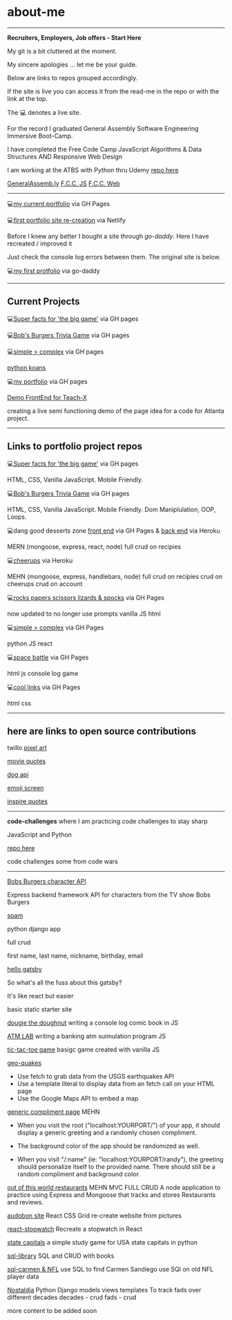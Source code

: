 # about-me

******

__Recruiters, Employers, Job offers _-_ Start Here__

My git is a bit cluttered at the moment.

My sincere apologies ... let me be your guide.

Below are links to repos grouped accordingly.

If the site is live you can access it from the read-me in the repo or with the link at the top.

The 💻 denotes a live site.

For the record I graduated General Assembly Software Engineering Immersive Boot-Camp.

I have completed the Free Code Camp JavaScript Algorithms & Data Structures AND Responsive Web Design

I am working at the ATBS with Python thru Udemy [repo here](https://github.com/BrianLoveGa/atbs-python)

[GeneralAssemb.ly](https://profiles.generalassemb.ly/profiles/brian-loveless) [F.C.C. JS](https://www.freecodecamp.org/certification/fcc834d7277-a991-4083-bda5-6372b69a9f1e/javascript-algorithms-and-data-structures) [F.C.C. Web](https://www.freecodecamp.org/certification/fcc834d7277-a991-4083-bda5-6372b69a9f1e/responsive-web-design)

******

💻[my current portfolio](https://brianlovega.github.io/portfolio-improvements/) via GH Pages

💻[first portfolio site re-creation](https://brianloveless-copy.netlify.com/) via Netlify

Before I knew any better I bought a site through _go-daddy_. Here I have recreated / improved it

Just check the console log errors between them. The original site is below.

💻[my first protfolio](www.brianloveless.com) via go-daddy

******

## Current Projects

💻[Super facts for 'the big game'](https://brianlovega.github.io/super-fun-facts/) via GH pages

💻[Bob's Burgers Trivia Game](https://brianlovega.github.io//bobs_burgers_trivia/) via GH pages

💻[simple > complex](brianlovega.github.io/proj4-simple-over-complex) via GH pages

[python koans](https://github.com/BrianLoveGa/python_koans)

💻[my portfolio](https://github.com/BrianLoveGa/portfolio-improvements) via GH pages

[Demo FrontEnd for Teach-X](https://github.com/BrianLoveGa/TEACH-X_frontend_demo)

creating a live semi functioning demo of the page idea for a code for Atlanta project.

******

## Links to portfolio project repos

💻[Super facts for 'the big game'](https://github.com/BrianLoveGa/super-fun-facts) via GH pages

HTML, CSS, Vanilla JavaScript. Mobile Friendly.

💻[Bob's Burgers Trivia Game](https://github.com/BrianLoveGa/bobs_burgers_trivia/) via GH pages

HTML, CSS, Vanilla JavaScript. Mobile Friendly. Dom Maniplulation, OOP, Loops.

💻dang good desserts zone [front end](https://github.com/esin87/ga-seir-project3-frontend) via GH Pages & [back end](https://github.com/esin87/ga-seir-project3) via Heroku

MERN (mongoose, express, react, node)
full crud on recipies

💻[cheerups](https://github.com/BrianLoveGa/project-2-cheerupApp) via Heroku

MEHN (mongoose, express, handlebars, node)
full crud on recipies
crud on cheerups
crud on account

💻[rocks papers scissors lizards & spocks](https://github.com/BrianLoveGa/game-rock-paper-scissors) via GH Pages

now updated to no longer use prompts
vanilla JS
html

💻[simple > complex](https://github.com/BrianLoveGa/proj4-simple-over-complex) via GH Pages

python JS
react

💻[space battle](https://github.com/BrianLoveGa/space-battle-game) via GH Pages

html js
console log game

💻[cool links](https://github.com/BrianLoveGa/cool-LinksPage) via GH Pages

html css

******

## here are links to open source contributions

twillo [pixel art](https://github.com/BrianLoveGa/open-pixel-art)

[movie quotes](https://github.com/BrianLoveGa/popular-movie-quotes)

[dog api](https://github.com/BrianLoveGa/dog-api-images)

[emoji screen](https://github.com/BrianLoveGa/emojiscreen)

[inspire quotes](https://github.com/BrianLoveGa/inspirational-quotes)

******
__code-challenges__
where I am practicing code challenges to stay sharp

JavaScript and Python

[repo here](https://github.com/BrianLoveGa/code_work)

code challenges some from code wars

******
[Bobs Burgers character API](https://github.com/BrianLoveGa/burgers_json_backend)

Express backend framework API for characters from the TV show Bobs Burgers

[spam](https://github.com/BrianLoveGa/python_practice_spam)

python django app

full crud

first name, last name, nickname, birthday, email

[hello gatsby](https://github.com/BrianLoveGa/all-the-fuss-about-gatsby)

So what's all the fuss about this gatsby?

It's like react but easier

basic static starter site

[dougie the doughnut](https://github.com/BrianLoveGa/douggie-the-doughnut-adventure/tree/master/donut_adventure)
writing a console log comic book in JS

[ATM LAB](https://github.com/BrianLoveGa/JS_ATM_LAB/blob/master/src/challenge.js)
writing a banking atm suimulation program JS

[tic-tac-toe game](https://github.com/BrianLoveGa/first-tic-tac-toe-game)
basigc game created with vanilla JS

[geo-quakes](https://github.com/BrianLoveGa/geoquakes)

+ Use fetch to grab data from the USGS earthquakes API
+ Use a template literal to display data from an fetch call on your HTML page
+ Use the Google Maps API to embed a map

[generic compliment page](https://github.com/BrianLoveGa/compliments-needed-page)
MEHN

+ When you visit the root ("localhost:YOURPORT/") of your app, it should display a generic greeting and a randomly chosen compliment.

+ The background color of the app should be randomized as well.

+ When you visit "/:name" (ie: "localhost:YOURPORT/randy"), the greeting should personalize itself to the provided name. There should still be a random compliment and background color.

[out of this world restaurants](https://github.com/BrianLoveGa/out-of-this-world)
MEHN
MVC
FULL CRUD
A node application to practice using Express and Mongoose that tracks and stores Restaurants and reviews.

[audobon site](https://github.com/BrianLoveGa/bird-site-recreation-react-grid)
React
CSS Grid
re-create website from pictures

[react-stopwatch](https://github.com/BrianLoveGa/stopwatch-in-react)
Recreate a stopwatch in React

[state capitals](https://github.com/BrianLoveGa/state-capitals-python)
a simple study game for USA state capitals in python

[sql-library](https://github.com/BrianLoveGa/sql-library)
SQL and CRUD with books

[sql-carmen & NFL](https://github.com/BrianLoveGa/oldnfl-sql-lab)
use SQL to find Carmen Sandiego
use SQl on old NFL player data

[Nostaldja](https://github.com/BrianLoveGa/Nostaldja)
Python Django models views templates
To track fads over different decades
decades - crud
fads - crud

more content to be added soon
